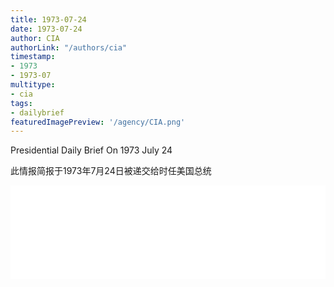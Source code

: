```yaml
---
title: 1973-07-24
date: 1973-07-24
author: CIA 
authorLink: "/authors/cia"
timestamp: 
- 1973
- 1973-07
multitype: 
- cia
tags: 
- dailybrief
featuredImagePreview: '/agency/CIA.png'
---
```



Presidential Daily Brief On 1973 July 24

此情报简报于1973年7月24日被递交给时任美国总统

<!--more-->





<div id="over" style="width:100%; overflow:hidden"> <iframe id="sFrame" name="sFrame" frameborder="no" border="0"  allowfullscreen marginwidth="0" scrolling="no" src = " /CIA/1973-07-24.html "  style = " position:absulute; width: 806px; top: 300;" > </iframe> </div>